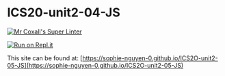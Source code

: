 # ICS20-unit2-04-JS

[![Mr Coxall's Super Linter](https://github.com/sophie-nguyen-0/ICS2O-unit2-05-JS/workflows/Mr%20Coxall's%20Super%20Linter/badge.svg)](https://github.com/sophie-nguyen-0/ICS2O-unit2-05-JS/actions/)

[![Run on Repl.it](https://repl.it/badge/github/sophie-nguyen-0/ICS2O-unit2-05-JS)](https://repl.it/github/sophie-nguyen-0/ICS2O-unit2-05-JS)

This site can be found at: [https://sophie-nguyen-0.github.io/ICS2O-unit2-05-JS](https://sophie-nguyen-0.github.io/ICS2O-unit2-05-JS)
